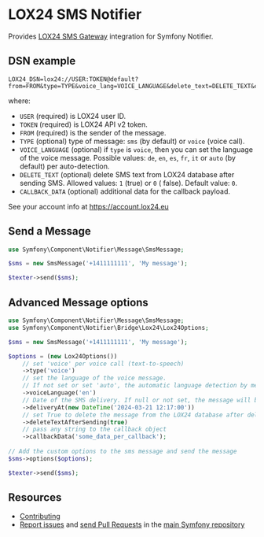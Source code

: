 LOX24 SMS Notifier
==================

Provides [LOX24 SMS Gateway](https://doc.lox24.eu/#tag/sms/operation/api_sms_post_collection) integration for Symfony
Notifier.

DSN example
-----------

```
LOX24_DSN=lox24://USER:TOKEN@default?from=FROM&type=TYPE&voice_lang=VOICE_LANGUAGE&delete_text=DELETE_TEXT&callback_data=CALLBACK_DATA
```

where:

 - `USER` (required) is LOX24 user ID.
 - `TOKEN` (required) is LOX24 API v2 token.
 - `FROM` (required) is the sender of the message.
 - `TYPE` (optional) type of message: `sms` (by default) or `voice` (voice call).
 - `VOICE_LANGUAGE` (optional) if `type` is `voice`, then you can set the language of the voice message. Possible
  values: `de`, `en`, `es`, `fr`, `it` or `auto` (by default) per auto-detection.
 - `DELETE_TEXT` (optional) delete SMS text from LOX24 database after sending SMS. Allowed values: `1` (true) or `0` (
  false). Default value: `0`.
 - `CALLBACK_DATA` (optional) additional data for the callback payload.

See your account info at https://account.lox24.eu

Send a Message
--------------

```php
use Symfony\Component\Notifier\Message\SmsMessage;

$sms = new SmsMessage('+1411111111', 'My message');

$texter->send($sms);
```

Advanced Message options
------------------------

```php
use Symfony\Component\Notifier\Message\SmsMessage;
use Symfony\Component\Notifier\Bridge\Lox24\Lox24Options;

$sms = new SmsMessage('+1411111111', 'My message');

$options = (new Lox24Options())
    // set 'voice' per voice call (text-to-speech)
    ->type('voice')
    // set the language of the voice message.
    // If not set or set 'auto', the automatic language detection by message text will be used
    ->voiceLanguage('en')
    // Date of the SMS delivery. If null or not set, the message will be sent immediately
    ->deliveryAt(new DateTime('2024-03-21 12:17:00'))
    // set True to delete the message from the LOX24 database after delivery
    ->deleteTextAfterSending(true)
    // pass any string to the callback object
    ->callbackData('some_data_per_callback');
    
// Add the custom options to the sms message and send the message
$sms->options($options);

$texter->send($sms);
```

Resources
---------

 * [Contributing](https://symfony.com/doc/current/contributing/index.html)
 * [Report issues](https://github.com/symfony/symfony/issues) and 
   [send Pull Requests](https://github.com/symfony/symfony/pulls) 
   in the [main Symfony repository](https://github.com/symfony/symfony)
